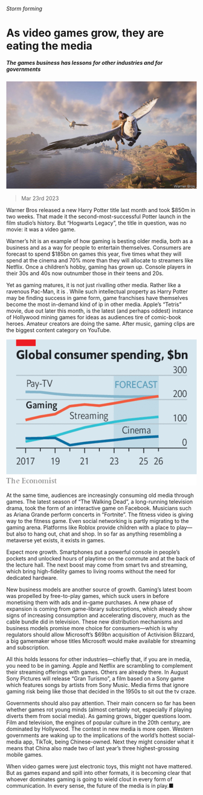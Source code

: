 ###### Storm forming

# As video games grow, they are eating the media 

##### The games business has lessons for other industries and for governments 

![image](images/20230325_LDP501.jpg) 

> Mar 23rd 2023 

Warner Bros released a new Harry Potter title last month and took $850m in two weeks. That made it the second-most-successful Potter launch in the film studio’s history. But “Hogwarts Legacy”, the title in question, was no movie: it was a video game.

Warner’s hit is an example of how gaming is besting older media, both as a business and as a way for people to entertain themselves. Consumers are forecast to spend $185bn on games this year, five times what they will spend at the cinema and 70% more than they will allocate to streamers like Netflix. Once a children’s hobby, gaming has grown up. Console players in their 30s and 40s now outnumber those in their teens and 20s.

Yet as gaming matures, it is not just rivalling other media. Rather like a ravenous Pac-Man, it is . While such intellectual property as Harry Potter may be finding success in game form, game franchises have themselves become the most in-demand kind of ip in other media. Apple’s “Tetris” movie, due out later this month, is the latest (and perhaps oddest) instance of Hollywood mining games for ideas as audiences tire of comic-book heroes. Amateur creators are doing the same. After music, gaming clips are the biggest content category on YouTube.

![image](images/20230325_LDC482.png) 


At the same time, audiences are increasingly consuming old media through games. The latest season of “The Walking Dead”, a long-running television drama, took the form of an interactive game on Facebook. Musicians such as Ariana Grande perform concerts in “Fortnite”. The fitness video is giving way to the fitness game. Even social networking is partly migrating to the gaming arena. Platforms like Roblox provide children with a place to play—but also to hang out, chat and shop. In so far as anything resembling a metaverse yet exists, it exists in games.

Expect more growth. Smartphones put a powerful console in people’s pockets and unlocked hours of playtime on the commute and at the back of the lecture hall. The next boost may come from smart tvs and streaming, which bring high-fidelity games to living rooms without the need for dedicated hardware.

New business models are another source of growth. Gaming’s latest boom was propelled by free-to-play games, which suck users in before monetising them with ads and in-game purchases. A new phase of expansion is coming from game-library subscriptions, which already show signs of increasing consumption and accelerating discovery, much as the cable bundle did in television. These new distribution mechanisms and business models promise more choice for consumers—which is why regulators should allow Microsoft’s $69bn acquisition of Activision Blizzard, a big gamemaker whose titles Microsoft would make available for streaming and subscription.

All this holds lessons for other industries—chiefly that, if you are in media, you need to be in gaming. Apple and Netflix are scrambling to complement their streaming offerings with games. Others are already there. In August Sony Pictures will release “Gran Turismo”, a film based on a Sony game which features songs by artists from Sony Music. Media firms that ignore gaming risk being like those that decided in the 1950s to sit out the tv craze.

Governments should also pay attention. Their main concern so far has been whether games rot young minds (almost certainly not, especially if playing diverts them from social media). As gaming grows, bigger questions loom. Film and television, the engines of popular culture in the 20th century, are dominated by Hollywood. The contest in new media is more open. Western governments are waking up to the implications of the world’s hottest social-media app, TikTok, being Chinese-owned. Next they might consider what it means that China also made two of last year’s three highest-grossing mobile games.

When video games were just electronic toys, this might not have mattered. But as games expand and spill into other formats, it is becoming clear that whoever dominates gaming is going to wield clout in every form of communication. In every sense, the future of the media is in play.■

